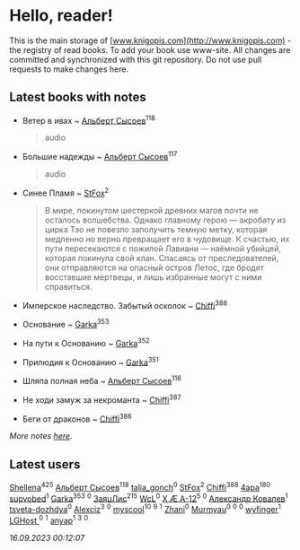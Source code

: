 # Hello, reader!
This is the main storage of [www.knigopis.com](http://www.knigopis.com) - the registry of read books.
To add your book use www-site. All changes are committed and synchronized with this git repository.
Do not use pull requests to make changes here.


## Latest books with notes
* Ветер в ивах ~ [Альберт Сысоев](users/474/47446642-vkontakte)<sup>118</sup>
    > audio

* Большие надежды ~ [Альберт Сысоев](users/474/47446642-vkontakte)<sup>117</sup>
    > audio

* Синее Пламя ~ [StFox](users/108/10824953-yandex)<sup>2</sup>
    > В мире, покинутом шестеркой древних магов почти не осталось волшебства. Однако главному герою — акробату из цирка Тэо не повезло заполучить темную метку, которая медленно но верно превращает его в чудовище. К счастью, их пути пересекаются с пожилой Лавиани — наёмной убийцей, которая покинула свой клан. Спасаясь от преследователей, они отправляются на опасный остров Летос, где бродят восставшие мертвецы, и лишь избранные могут с ними справиться.

* Имперское наследство. Забытый осколок ~ [Chiffi](users/105/105831994080785626680-google)<sup>388</sup>

* Основание ~ [Garka](users/115/115753719718250012620-google)<sup>353</sup>

* На пути к Основанию ~ [Garka](users/115/115753719718250012620-google)<sup>352</sup>

* Прилюдия к Основанию ~ [Garka](users/115/115753719718250012620-google)<sup>351</sup>

* Шляпа полная неба ~ [Альберт Сысоев](users/474/47446642-vkontakte)<sup>116</sup>

* Не ходи замуж за некроманта ~ [Chiffi](users/105/105831994080785626680-google)<sup>387</sup>

* Беги от драконов ~ [Chiffi](users/105/105831994080785626680-google)<sup>386</sup>


_More notes [here](latest_books_with_notes.md)._


## Latest users
[Shellena](users/134/13413591548892934957-mailru)<sup>425</sup> 
[Альберт Сысоев](users/474/47446642-vkontakte)<sup>118</sup> 
[talia_gonch](users/116/116727437007720956503-google)<sup>0</sup> 
[StFox](users/108/10824953-yandex)<sup>2</sup> 
[Chiffi](users/105/105831994080785626680-google)<sup>388</sup> 
[4apa](users/117/117392596378069249667-google)<sup>180</sup> 
[supvobed](users/111/111120684537115120803-google)<sup>1</sup> 
[Garka](users/115/115753719718250012620-google)<sup>353</sup> 
[](users/108/108689900996785507657-google)<sup>0</sup> 
[ЗаяцЛис](users/112/112388384595246311466-google)<sup>215</sup> 
[WcL](users/106/106758454733805717947-google)<sup>0</sup> 
[X Æ A-12](users/115/115609550904757194526-google)<sup>5</sup> 
[](users/112/112452730042794139520-google)<sup>0</sup> 
[Александр Ковалев](users/141/14161137020827113329-mailru)<sup>1</sup> 
[tsveta-dozhdya](users/983/983485507-yandex)<sup>0</sup> 
[Alexciz](users/104/104402554069177138887-google)<sup>3</sup> 
[](users/116/116461044320164710012-google)<sup>0</sup> 
[myscool](users/101/101429613411254493072-google)<sup>10</sup> 
[](users/101/101368518035734751027-google)<sup>9</sup> 
[](users/115/115714542148878544061-google)<sup>1</sup> 
[Zhani](users/109/109586026743199600506-google)<sup>0</sup> 
[Murmyau](users/107/107272984290708451258-google)<sup>0</sup> 
[](users/103/1035563327194476370-mailru)<sup>0</sup> 
[](users/106/106851335280025411906-google)<sup>0</sup> 
[wyfinger](users/112/112391692490886789680-google)<sup>1</sup> 
[LGHost ](users/102/102855694228637360492-google)<sup>0</sup> 
[](users/115/115449516373977572535-google)<sup>1</sup> 
[anyap](users/103/103930748205001962013-google)<sup>1</sup> 
[](users/115/115679528795083704722-google)<sup>3</sup> 
[](users/689/689369-yandex)<sup>0</sup> 


_16.09.2023 00:12:07_
